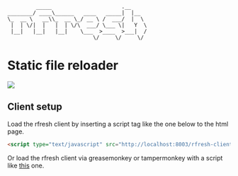 ```
         _____                      .__     
________/ ____\______   ____   _____|  |__  
\_  __ \   __\\_  __ \_/ __ \ /  ___/  |  \ 
 |  | \/|  |   |  | \/\  ___/ \___ \|   Y  \
 |__|   |__|   |__|    \___  >____  >___|  /
                           \/     \/     \/ 

```

# Static file reloader

<img src="https://raw.github.com/gabesoft/rfresh/master/assets/screen.png"/>

## Client setup

Load the rfresh client by inserting a script tag like the one below to the html page.

``` html
<script type="text/javascript" src="http://localhost:8003/rfresh-client.js"></script>
```

Or load the rfresh client via greasemonkey or tampermonkey with a script like [this](https://github.com/gabesoft/rfresh/blob/master/scripts/rfresh.user.js) one.


